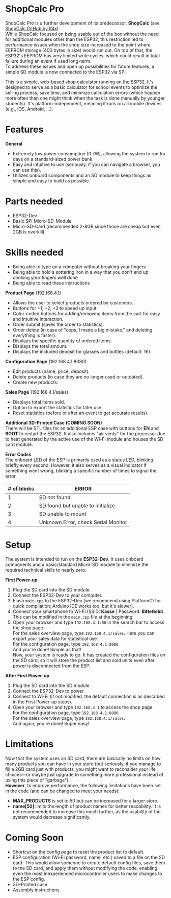 # ShopCalc Pro
ShopCalc Pro is a further development of its predecessor, **ShopCalc** (see [ShopCalc GitHub by If4x](https://github.com/If4x/ShopCalc)).  
While ShopCalc focused on being usable out of the box without the need for additional modules other than the ESP32, this restriction led to performance issues when the shop size increased to the point where EEPROM storage (400 bytes in size) would run out. On top of that, the ESP32's EEPROM has very limited write cycles, which could result in total failure during an event if used long-term.  
To address these issues and open up possibilities for future features, a simple SD module is now connected to the ESP32 via SPI.

This is a simple, web-based shop calculator running on the ESP32. It's designed to serve as a basic calculator for school events to optimize the selling process, save time, and minimize calculation errors (which happen more often than one might think when the task is done manually by younger students). It's platform-independent, meaning it runs on all mobile devices (e.g., iOS, Android, ...).

# Features
**General**  
- Extremely low power consumption (0.7W), allowing the system to run for days on a standard-sized power bank.  
- Easy and intuitive to use (seriously, if you can navigate a browser, you can use this).  
- Utilizes onboard components and an SD module to keep things as simple and easy to build as possible.

# Parts needed
- ESP32-Dev
- Basic SPI Micro-SD-Module
- Micro-SD-Card (recommended 2-8GB since those are cheap but even 2GB is overkill)

# Skills needed
- Being able to type on a computer without breaking your fingers
- Being able to hold a sottering iron in a way that you don't end up cooking your fingers well done
- Being able to read these instructions

**Product Page** (192.168.4.1)  
- Allows the user to select products ordered by customers.  
- Buttons for +1, +2, +3 to speed up input.  
- Color-coded buttons for adding/removing items from the cart for easy and intuitive interaction.  
- Order submit (saves the order to statistics).  
- Order delete (in case of "oops, I made a big mistake," and deleting everything is faster).  
- Displays the specific quantity of ordered items.  
- Displays the total amount.  
- Displays the included deposit for glasses and bottles (default: 1€).

**Configuration Page** (192.168.4.1:8080)  
- Edit products (name, price, deposit).  
- Delete products (in case they are no longer used or outdated).  
- Create new products.

**Sales Page** (192.168.4.1/sales)  
- Displays total items sold.  
- Option to export the statistics for later use.  
- Reset statistics (before or after an event to get accurate results).

**Additional 3D-Printed Case (COMING SOON)**  
There will be STL files for an additional ESP case with buttons for **EN** and **BOOT** to restart the ESP32. It also includes "air vents" for the processor due to heat generated by the active use of the Wi-Fi module and houses the SD card module.

**Error Codes**  
The onboard LED of the ESP is primarily used as a status LED, blinking briefly every second. However, it also serves as a visual indicator if something went wrong, blinking a specific number of times to signal the error.

| # of blinks | ERROR                              |
|-------------|------------------------------------|
| 1           | SD not found                       |
| 2           | SD found but unable to initialize  |
| 3           | SD unable to mount                 |
| 4           | Unknown Error, check Serial Monitor |

# Setup
The system is intended to run on the **ESP32-Dev**. It uses onboard components and a basic/standard Micro-SD module to minimize the required technical skills to nearly zero.

**First Power-up**  
1. Plug the SD card into the SD module.  
2. Connect the ESP32-Dev to your computer.  
3. Flash `main.cpp` to the ESP32-Dev (we recommend using PlatformIO for quick compilation; Arduino IDE works too, but it's slower).  
4. Connect your smartphone to Wi-Fi (SSID: **Kasse** | Password: **BitteGeld**). This can be modified in the `main.cpp` file at the beginning.  
5. Open your browser and type `192.168.4.1:80` in the search bar to access the shop page.  
   For the sales overview page, type `192.168.4.1/sales`. Here you can export your sales data for statistical use.  
   For the configuration page, type `192.168.4.1:8080`.  
   And you're done! Simple as that!  
   Now, your system is ready to go. It has created the configuration files on the SD card, so it will store the product list and sold units even after power is disconnected from the ESP.

**After First Power-up**  
1. Plug the SD card into the SD module.  
2. Connect the ESP32-Dev to power.  
3. Connect to Wi-Fi (if not modified, the default connection is as described in the First Power-up steps).  
4. Open your browser and type `192.168.4.1` to access the shop page.  
   For the configuration page, type `192.168.4.1:8080`.  
   For the sales overview page, type `192.168.4.1/sales`.  
   And again, you're done! Super easy!

# Limitations
Now that the system uses an SD card, there are basically no limits on how many products you can have in your store (but seriously, if you manage to fill a 2GB card just with products, you might want to reconsider your life choices—or maybe just upgrade to something more professional instead of using this piece of "garbage").  
**However**, to improve performance, the following limitations have been set in the code (and can be changed to meet your needs):  
- **MAX_PRODUCTS** is set to 50 but can be increased for a larger store.  
- **name[50]** limits the length of product names for better readability. It is not recommended to increase this much further, as the usability of the system would decrease significantly.

# Coming Soon
- Shortcut on the config page to reset the product list to default.  
- ESP configuration (Wi-Fi password, name, etc.) saved to a file on the SD card. This would allow someone to create default config files, save them to the SD card, and apply them without modifying the code, enabling even the most inexperienced microcontroller users to make changes to the ESP config.  
- 3D-Printed case.  
- Assembly instructions.
